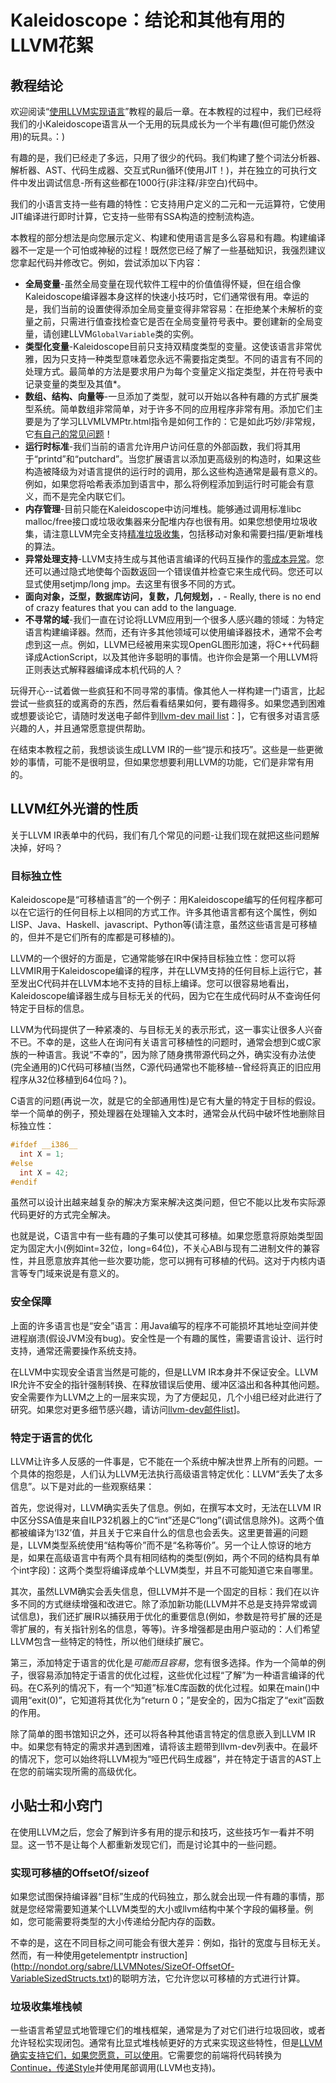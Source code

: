 # Kaleidoscope：结论和其他有用的LLVM花絮

## 教程结论

欢迎阅读“[使用LLVM实现语言](index.html)”教程的最后一章。在本教程的过程中，我们已经将我们的小Kaleidoscope语言从一个无用的玩具成长为一个半有趣(但可能仍然没用)的玩具。：)

有趣的是，我们已经走了多远，只用了很少的代码。我们构建了整个词法分析器、解析器、AST、代码生成器、交互式Run循环(使用JIT！)，并在独立的可执行文件中发出调试信息-所有这些都在1000行(非注释/非空白)代码中。

我们的小语言支持一些有趣的特性：它支持用户定义的二元和一元运算符，它使用JIT编译进行即时计算，它支持一些带有SSA构造的控制流构造。

本教程的部分想法是向您展示定义、构建和使用语言是多么容易和有趣。构建编译器不一定是一个可怕或神秘的过程！既然您已经了解了一些基础知识，我强烈建议您拿起代码并修改它。例如，尝试添加以下内容：

- **全局变量**-虽然全局变量在现代软件工程中的价值值得怀疑，但在组合像Kaleidoscope编译器本身这样的快速小技巧时，它们通常很有用。幸运的是，我们当前的设置使得添加全局变量变得非常容易：在拒绝某个未解析的变量之前，只需进行值查找检查它是否在全局变量符号表中。要创建新的全局变量，请创建LLVM`GlobalVariable`类的实例。
- **类型化变量**-Kaleidoscope目前只支持双精度类型的变量。这使该语言非常优雅，因为只支持一种类型意味着您永远不需要指定类型。不同的语言有不同的处理方式。最简单的方法是要求用户为每个变量定义指定类型，并在符号表中记录变量的类型及其值\*。
- **数组、结构、向量等**-一旦添加了类型，就可以开始以各种有趣的方式扩展类型系统。简单数组非常简单，对于许多不同的应用程序非常有用。添加它们主要是为了学习LLVMLVMPtr.html指令是如何工作的：它是如此巧妙/非常规，它[有自己的常见问题](../../GetElementPtr.html)！
- **运行时标准**-我们当前的语言允许用户访问任意的外部函数，我们将其用于“printd”和“putchard”。当您扩展语言以添加更高级别的构造时，如果这些构造被降级为对语言提供的运行时的调用，那么这些构造通常是最有意义的。例如，如果您将哈希表添加到语言中，那么将例程添加到运行时可能会有意义，而不是完全内联它们。
- **内存管理**-目前只能在Kaleidoscope中访问堆栈。能够通过调用标准libc malloc/free接口或垃圾收集器来分配堆内存也很有用。如果您想使用垃圾收集，请注意LLVM完全支持[精准垃圾收集](../../GarbageCollection.html)，包括移动对象和需要扫描/更新堆栈的算法。
- **异常处理支持**-LLVM支持生成与其他语言编译的代码互操作的[零成本异常](../../ExceptionHandling.html)。您还可以通过隐式地使每个函数返回一个错误值并检查它来生成代码。您还可以显式使用setjmp/long jmp。去这里有很多不同的方式。
- **面向对象，泛型，数据库访问，复数，几何规划，\.** - Really, there is no end of crazy features that you can add to the language.
- **不寻常的域**-我们一直在讨论将LLVM应用到一个很多人感兴趣的领域：为特定语言构建编译器。然而，还有许多其他领域可以使用编译器技术，通常不会考虑到这一点。例如，LLVM已经被用来实现OpenGL图形加速，将C++代码翻译成ActionScript，以及其他许多聪明的事情。也许你会是第一个用LLVM将正则表达式解释器编译成本机代码的人？

玩得开心--试着做一些疯狂和不同寻常的事情。像其他人一样构建一门语言，比起尝试一些疯狂的或离奇的东西，然后看看结果如何，要有趣得多。如果您遇到困难或想要谈论它，请随时发送电子邮件到[llvm-dev mail list](http://lists.llvm.org/mailman/listinfo/llvm-dev)：]，它有很多对语言感兴趣的人，并且通常愿意提供帮助。

在结束本教程之前，我想谈谈生成LLVM IR的一些“提示和技巧”。这些是一些更微妙的事情，可能不是很明显，但如果您想要利用LLVM的功能，它们是非常有用的。

## LLVM红外光谱的性质

关于LLVM IR表单中的代码，我们有几个常见的问题-让我们现在就把这些问题解决掉，好吗？

### 目标独立性

Kaleidoscope是“可移植语言”的一个例子：用Kaleidoscope编写的任何程序都可以在它运行的任何目标上以相同的方式工作。许多其他语言都有这个属性，例如LISP、Java、Haskell、javascript、Python等(请注意，虽然这些语言是可移植的，但并不是它们所有的库都是可移植的)。

LLVM的一个很好的方面是，它通常能够在IR中保持目标独立性：您可以将LLVMIR用于Kaleidoscope编译的程序，并在LLVM支持的任何目标上运行它，甚至发出C代码并在LLVM本地不支持的目标上编译。您可以很容易地看出，Kaleidoscope编译器生成与目标无关的代码，因为它在生成代码时从不查询任何特定于目标的信息。

LLVM为代码提供了一种紧凑的、与目标无关的表示形式，这一事实让很多人兴奋不已。不幸的是，这些人在询问有关语言可移植性的问题时，通常会想到C或C家族的一种语言。我说“不幸的”，因为除了随身携带源代码之外，确实没有办法使(完全通用的)C代码可移植(当然，C源代码通常也不能移植--曾经将真正的旧应用程序从32位移植到64位吗？)。

C语言的问题(再说一次，就是它的全部通用性)是它有大量的特定于目标的假设。举一个简单的例子，预处理器在处理输入文本时，通常会从代码中破坏性地删除目标独立性：

```c
#ifdef __i386__
  int X = 1;
#else
  int X = 42;
#endif
```

虽然可以设计出越来越复杂的解决方案来解决这类问题，但它不能以比发布实际源代码更好的方式完全解决。

也就是说，C语言中有一些有趣的子集可以使其可移植。如果您愿意将原始类型固定为固定大小(例如int=32位，long=64位)，不关心ABI与现有二进制文件的兼容性，并且愿意放弃其他一些次要功能，您可以拥有可移植的代码。这对于内核内语言等专门域来说是有意义的。

### 安全保障

上面的许多语言也是“安全”语言：用Java编写的程序不可能损坏其地址空间并使进程崩溃(假设JVM没有bug)。安全性是一个有趣的属性，需要语言设计、运行时支持，通常还需要操作系统支持。

在LLVM中实现安全语言当然是可能的，但是LLVM IR本身并不保证安全。LLVM IR允许不安全的指针强制转换、在释放错误后使用、缓冲区溢出和各种其他问题。安全需要作为LLVM之上的一层来实现，为了方便起见，几个小组已经对此进行了研究。如果您对更多细节感兴趣，请访问[llvm-dev邮件list](http://lists.llvm.org/mailman/listinfo/llvm-dev)]。

### 特定于语言的优化

LLVM让许多人反感的一件事是，它不能在一个系统中解决世界上所有的问题。一个具体的抱怨是，人们认为LLVM无法执行高级语言特定优化：LLVM“丢失了太多信息”。以下是对此的一些观察结果：

首先，您说得对，LLVM确实丢失了信息。例如，在撰写本文时，无法在LLVM IR中区分SSA值是来自ILP32机器上的C“int”还是C“long”(调试信息除外)。这两个值都被编译为‘I32’值，并且关于它来自什么的信息也会丢失。这里更普遍的问题是，LLVM类型系统使用“结构等价”而不是“名称等价”。另一个让人惊讶的地方是，如果在高级语言中有两个具有相同结构的类型(例如，两个不同的结构具有单个int字段)：这两个类型将编译成单个LLVM类型，并且不可能知道它来自哪里。

其次，虽然LLVM确实会丢失信息，但LLVM并不是一个固定的目标：我们在以许多不同的方式继续增强和改进它。除了添加新功能(LLVM并不总是支持异常或调试信息)，我们还扩展IR以捕获用于优化的重要信息(例如，参数是符号扩展的还是零扩展的，有关指针别名的信息，等等)。许多增强都是由用户驱动的：人们希望LLVM包含一些特定的特性，所以他们继续扩展它。

第三，添加特定于语言的优化是*可能而且容易*，您有很多选择。作为一个简单的例子，很容易添加特定于语言的优化过程，这些优化过程“了解”为一种语言编译的代码。在C系列的情况下，有一个“知道”标准C库函数的优化过程。如果在main()中调用“exit(0)”，它知道将其优化为“return 0；”是安全的，因为C指定了“exit”函数的作用。

除了简单的图书馆知识之外，还可以将各种其他语言特定的信息嵌入到LLVM IR中。如果您有特定的需求并遇到困难，请将该主题带到llvm-dev列表中。在最坏的情况下，您可以始终将LLVM视为“哑巴代码生成器”，并在特定于语言的AST上在您的前端实现所需的高级优化。

## 小贴士和小窍门

在使用LLVM之后，您会了解到许多有用的提示和技巧，这些技巧乍一看并不明显。这一节不是让每个人都重新发现它们，而是讨论其中的一些问题。

### 实现可移植的OffsetOf/sizeof

如果您试图保持编译器“目标”生成的代码独立，那么就会出现一件有趣的事情，那就是您经常需要知道某个LLVM类型的大小或llvm结构中某个字段的偏移量。例如，您可能需要将类型的大小传递给分配内存的函数。

不幸的是，这在不同目标之间可能会有很大差异：例如，指针的宽度与目标无关。然而，有一种使用getelementptr instruction](http://nondot.org/sabre/LLVMNotes/SizeOf-OffsetOf-VariableSizedStructs.txt)的聪明方法，它允许您以可移植的方式进行计算。

### 垃圾收集堆栈帧

一些语言希望显式地管理它们的堆栈框架，通常是为了对它们进行垃圾回收，或者允许轻松实现闭包。通常有比显式堆栈帧更好的方式来实现这些特性，但是[LLVM确实支持它们，如果您愿意，可以使用](http://nondot.org/sabre/LLVMNotes/ExplicitlyManagedStackFrames.txt)。它需要您的前端将代码转换为[Continue，传递Style](http://en.wikipedia.org/wiki/Continuation-passing_style)并使用尾部调用(LLVM也支持)。
